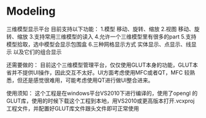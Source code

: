 # Modeling
三维模型显示平台
目前支持以下功能：
1.模型 移动、旋转、缩放
2.视图 移动、旋转、缩放
3.支持常用三维模型的读入
4.允许一个三维模型里有很多的part
5.支持模型拾取，选中模型会显示包围盒
6.三种网格显示方式 实体显示、点显示、线显示 以及它们的组合显示


还需要做的：
目前这个三维模型管理平台，仅仅使用GLUT本身的功能，GLUT本省并不提供UI操作，因此交互不太好。UI方面考虑使用MFC或者QT，MFC
较熟悉，但还是感觉很难用，可能考虑使用QT进行做UI整合进来。


使用须知：
这个工程是在windows平台VS2010下进行编译的，使用了opengl 的GLUT库，使用的时候下载这个工程到本地，用VS2010或更高版本打开.vcxproj
工程文件，并配置好GLUT库文件跟头文件即可正常使用
